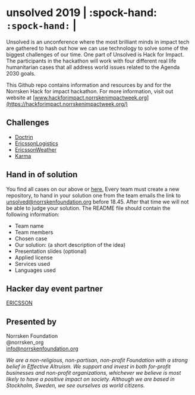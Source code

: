 # unsolved 2019 | :spock-hand: `:spock-hand:` |


Unsolved is an unconference where the most brilliant minds in impact tech are gathered to hash out how we can use technology to solve some of the biggest challenges of our time. One part of Unsolved is Hack for Impact. The participants in the hackathon will work with four different real life humanitarian cases that all address world issues related to the Agenda 2030 goals. 

This Github repo contains information and resources by and for the Norrsken Hack for impact hackathon. For more information, visit out website at [www.hackforimpact.norrskenimpactweek.org](https://hackforimpact.norrskenimpactweek.org/)

## Challenges

  * [Doctrin](Challenges/Doctrin.md)
  * [EricssonLogistics](Challenges/EricssonLogistics.md)
  * [EricssonWeather](Challenges/EricssonWeather.md)
  * [Karma](Challenges/Karma.md)



## Hand in of solution 

You find all cases on our above or [here.](Challenges) Every team must create a new repository, to hand in your solution one from the team emails the link to unsolved@norrskenfoundation.org before 18.45. After that time we will not be able to judge your solution. The README file should contain the following information:

* Team name
* Team members
* Chosen case
* Our solution: (a short description of the idea)
* Presentation slides (optional)
* Applied license
* Services used
* Languages used


## Hacker day event partner 

[ERICSSON](https://www.ericsson.com/en)

## Presented by

Norrsken Foundation<br>
@norrsken_org<br>
info@norrskenfoundation.org<br>

*We are a non-religious, non-partisan, non-profit Foundation with a strong belief in Effective Altruism. We support and invest in both for-profit businesses and non-profit organizations, whichever we believe is most likely to have a positive impact on society. Although we are based in Stockholm, Sweden, we see ourselves as world citizens.*

